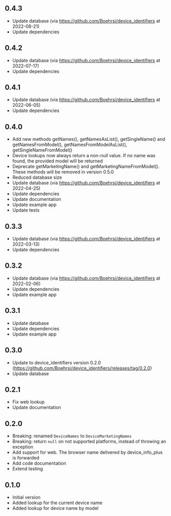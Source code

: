 ## 0.4.3

* Update database (via https://github.com/Boehrsi/device_identifiers at 2022-08-21)
* Update dependencies

## 0.4.2

* Update database (via https://github.com/Boehrsi/device_identifiers at 2022-07-17)
* Update dependencies

## 0.4.1

* Update database (via https://github.com/Boehrsi/device_identifiers at 2022-06-05)
* Update dependencies

## 0.4.0
* Add new methods getNames(), getNamesAsList(), getSingleName() and getNamesFromModel(), getNamesFromModelAsList(), getSingleNameFromModel()
* Device lookups now always return a non-null value. If no name was found, the provided model will be returned   
* Deprecate getMarketingName() and getMarketingNameFromModel(). These methods will be removed in version 0.5.0
* Reduced database size
* Update database (via https://github.com/Boehrsi/device_identifiers at 2022-04-25)
* Update dependencies
* Update documentation
* Update example app
* Update tests

## 0.3.3

* Update database (via https://github.com/Boehrsi/device_identifiers at 2022-03-13)
* Update dependencies

## 0.3.2

* Update database (via https://github.com/Boehrsi/device_identifiers at 2022-02-06)
* Update dependencies
* Update example app

## 0.3.1

* Update database
* Update dependencies  
* Update example app

## 0.3.0

* Update to device_identifiers version 0.2.0 (https://github.com/Boehrsi/device_identifiers/releases/tag/0.2.0)
* Update database

## 0.2.1

* Fix web lookup
* Update documentation

## 0.2.0

* Breaking: renamed `DeviceNames` to `DeviceMarketingNames`
* Breaking: return `null` on not supported platforms, instead of throwing an exception
* Add support for web. The browser name delivered by device_info_plus is forwarded
* Add code documentation  
* Extend testing

## 0.1.0

* Initial version
* Added lookup for the current device name
* Added lookup for device name by model
